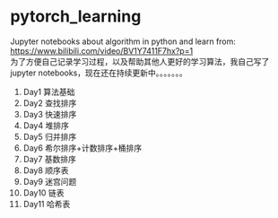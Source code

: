 # pytorch_learning
Jupyter notebooks about algorithm in python and learn from:  
https://www.bilibili.com/video/BV1Y7411F7hx?p=1  
为了方便自己记录学习过程，以及帮助其他人更好的学习算法，我自己写了jupyter notebooks，现在还在持续更新中。。。。。。。

01. Day1 算法基础
02. Day2 查找排序
03. Day3 快速排序
04. Day4 堆排序
05. Day5 归并排序
06. Day6 希尔排序+计数排序+桶排序
07. Day7 基数排序
8. Day8 顺序表
9. Day9 迷宫问题
10. Day10 链表
11. Day11 哈希表